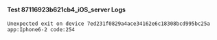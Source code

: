 #### Test 87116923b621cb4_iOS_server Logs


```
Unexpected exit on device 7ed231f0829a4ace34162e6c18308bcd995bc25a app:Iphone6-2 code:254
```

